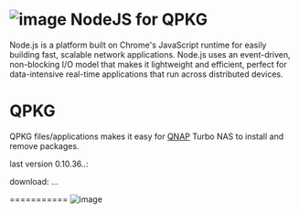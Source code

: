 ![image](https://github.com/jupe/QPKG-NodeJS/raw/master/icon/qpkg_icon.png)
NodeJS for QPKG
===========
Node.js is a platform built on Chrome's JavaScript runtime for easily building fast, scalable network applications. Node.js uses an event-driven, non-blocking I/O model that makes it lightweight and efficient, perfect for data-intensive real-time applications that run across distributed devices.

QPKG
===========
QPKG files/applications makes it easy for [QNAP](http://www.qnap.com/) Turbo NAS to install and remove packages.

last version 0.10.36..:

download: ...


===========
![image](https://github.com/jupe/QPKG-NodeJS/raw/master/icon/qpkg_640x400.png)
